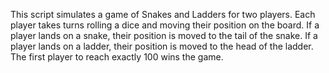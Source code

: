 This script simulates a game of Snakes and Ladders for two players. Each player takes turns rolling a dice and moving their position on the board. If a player lands on a snake, their position is moved to the tail of the snake. If a player lands on a ladder, their position is moved to the head of the ladder. The first player to reach exactly 100 wins the game.
